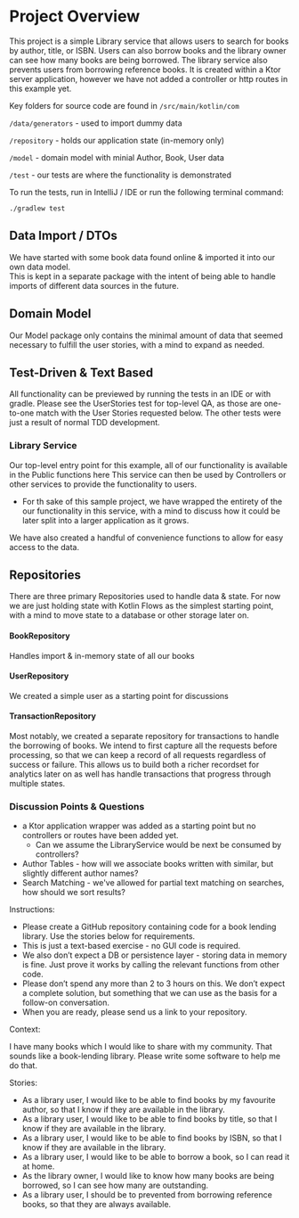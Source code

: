 # Project Overview
This project is a simple Library service that allows users to search for books by author, title, or ISBN. 
Users can also borrow books and the library owner can see how many books are being borrowed. 
The library service also prevents users from borrowing reference books.
It is created within a Ktor server application, however we have not added a
controller or http routes in this example yet.

Key folders for source code are found in `/src/main/kotlin/com`

`/data/generators` - used to import dummy data

`/repository` - holds our application state (in-memory only)

`/model` - domain model with minial Author, Book, User data

`/test` - our tests are where the functionality is demonstrated


To run the tests, run in IntelliJ / IDE or run the following terminal command:
```
./gradlew test
```

## Data Import / DTOs
We have started with some book data found online & imported it into our own data model.  
This is kept in a separate package with the intent of being able to handle
imports of different data sources in the future.

## Domain Model
Our Model package only contains the minimal amount of data that seemed necessary
to fulfill the user stories, with a mind to expand as needed.

## Test-Driven & Text Based
All functionality can be previewed by running the tests in an IDE or with gradle.
Please see the UserStories test for top-level QA, as those are one-to-one match
with the User Stories requested below. The other tests were just a result of 
normal TDD development.

### Library Service
Our top-level entry point for this example, all of our functionality is available in the Public functions here
This service can then be used by Controllers or other services to provide the functionality to users.


* For th sake of this sample project, we have wrapped the entirety of the
our functionality in this service, with a mind to discuss how it could be later
split into a larger application as it grows.

We have also created a handful of convenience functions to allow for easy access to the data.

## Repositories
There are three primary Repositories used to handle data & state.
For now we are just holding state with Kotlin Flows as the simplest starting point,
with a mind to move state to a database or other storage later on.

#### BookRepository
Handles import & in-memory state of all our books

#### UserRepository
We created a simple user as a starting point for discussions

#### TransactionRepository
Most notably, we created a separate repository for transactions to handle the borrowing of books.
We intend to first capture all the requests before processing, so that we can
keep a record of all requests regardless of success or failure.  This allows us to build
both a richer recordset for analytics later on as well has handle transactions that
progress through multiple states.

### Discussion Points & Questions
- a Ktor application wrapper was added as a starting point but no controllers or routes have been added yet.  
  - Can we assume the LibraryService would be next be consumed by controllers? 
- Author Tables - how will we associate books written with similar, but slightly different author names?
- Search Matching - we've allowed for partial text matching on searches, how should we sort results?


Instructions:

- Please create a GitHub repository containing code for a book lending library. Use the stories below for requirements.
- This is just a text-based exercise - no GUI code is required.
- We also don’t expect a DB or persistence layer - storing data in memory is fine. Just prove it works by calling the relevant functions from other code.
- Please don’t spend any more than 2 to 3 hours on this. We don’t expect a complete solution, but something that we can use as the basis for a follow-on conversation.
- When you are ready, please send us a link to your repository.

Context:

I have many books which I would like to share with my community. That sounds like a book-lending library. Please write some software to help me do that.

Stories:

- As a library user, I would like to be able to find books by my favourite author, so that I know if they are available in the library.
- As a library user, I would like to be able to find books by title, so that I know if they are available in the library.
- As a library user, I would like to be able to find books by ISBN, so that I know if they are available in the library.
- As a library user, I would like to be able to borrow a book, so I can read it at home.
- As the library owner, I would like to know how many books are being borrowed, so I can see how many are outstanding.
- As a library user, I should be to prevented from borrowing reference books, so that they are always available.


